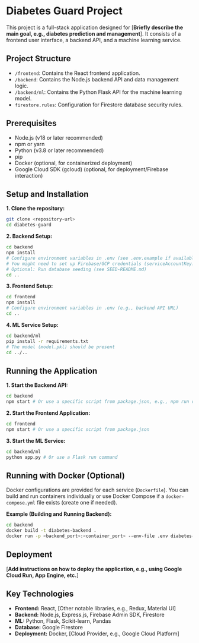 # Diabetes Guard Project

This project is a full-stack application designed for [**Briefly describe the main goal, e.g., diabetes prediction and management**]. It consists of a frontend user interface, a backend API, and a machine learning service.

## Project Structure

- `/frontend`: Contains the React frontend application.
- `/backend`: Contains the Node.js backend API and data management logic.
- `/backend/ml`: Contains the Python Flask API for the machine learning model.
- `firestore.rules`: Configuration for Firestore database security rules.

## Prerequisites

- Node.js (v18 or later recommended)
- npm or yarn
- Python (v3.8 or later recommended)
- pip
- Docker (optional, for containerized deployment)
- Google Cloud SDK (gcloud) (optional, for deployment/Firebase interaction)

## Setup and Installation

**1. Clone the repository:**

```bash
git clone <repository-url>
cd diabetes-guard
```

**2. Backend Setup:**

```bash
cd backend
npm install
# Configure environment variables in .env (see .env.example if available)
# You might need to set up Firebase/GCP credentials (serviceAccountKey.json)
# Optional: Run database seeding (see SEED-README.md)
cd ..
```

**3. Frontend Setup:**

```bash
cd frontend
npm install
# Configure environment variables in .env (e.g., backend API URL)
cd ..
```

**4. ML Service Setup:**

```bash
cd backend/ml
pip install -r requirements.txt
# The model (model.pkl) should be present
cd ../..
```

## Running the Application

**1. Start the Backend API:**

```bash
cd backend
npm start # Or use a specific script from package.json, e.g., npm run dev
```

**2. Start the Frontend Application:**

```bash
cd frontend
npm start # Or use a specific script from package.json
```

**3. Start the ML Service:**

```bash
cd backend/ml
python app.py # Or use a Flask run command
```

## Running with Docker (Optional)

Docker configurations are provided for each service (`Dockerfile`). You can build and run containers individually or use Docker Compose if a `docker-compose.yml` file exists (create one if needed).

**Example (Building and Running Backend):**

```bash
cd backend
docker build -t diabetes-backend .
docker run -p <backend_port>:<container_port> --env-file .env diabetes-backend
```

## Deployment

[**Add instructions on how to deploy the application, e.g., using Google Cloud Run, App Engine, etc.**]

## Key Technologies

- **Frontend:** React, [Other notable libraries, e.g., Redux, Material UI]
- **Backend:** Node.js, Express.js, Firebase Admin SDK, Firestore
- **ML:** Python, Flask, Scikit-learn, Pandas
- **Database:** Google Firestore
- **Deployment:** Docker, [Cloud Provider, e.g., Google Cloud Platform]
